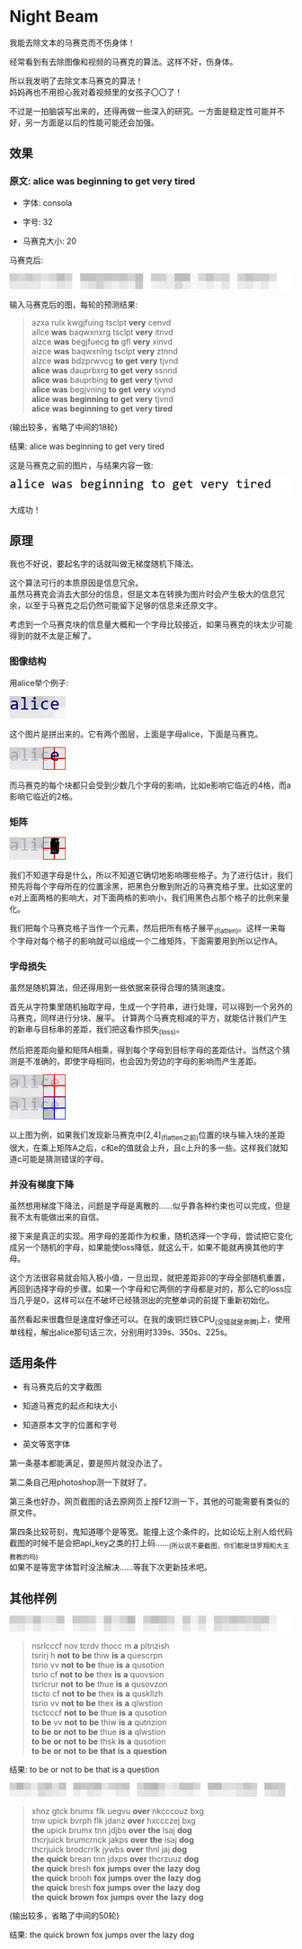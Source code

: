 # Night Beam

我能去除文本的马赛克而不伤身体！

经常看到有去除图像和视频的马赛克的算法。这样不好，伤身体。

所以我发明了去除文本马赛克的算法！  
妈妈再也不用担心我对着视频里的女孩子〇〇了！

不过是一拍脑袋写出来的，还得再做一些深入的研究。一方面是稳定性可能并不好，另一方面是以后的性能可能还会加强。


## 效果

### 原文: alice was beginning to get very tired

+ 字体: consola

+ 字号: 32

+ 马赛克大小: 20

马赛克后: 

![./测试结果/alice-was.png](./测试结果/alice-was.png)

输入马赛克后的图，每轮的预测结果: 

> azxa rulx kwgjfuing tsclpt **very** cenvd  
> allce **was** baqwxnxrg tsclpt **very** itnvd  
> alzce **was** begjfuecg **to** gfl **very** xinvd  
> aizce **was** baqwxnlng tsclpt **very** ztnnd  
> alzce **was** bdzprwvcg **to** **get** **very** tjvnd  
> **alice** **was** dauprbxrg **to** **get** **very** ssnnd  
> **alice** **was** bauprbing **to** **get** **very** tjvnd  
> **alice** **was** begjvning **to** **get** **very** vxynd  
> **alice** **was** **beginning** **to** **get** **very** tjvnd  
> **alice** **was** **beginning** **to** **get** **very** **tired**  

(输出较多，省略了中间的18轮)

结果: alice was beginning to get very tired

这是马赛克之前的图片，与结果内容一致: 

![./测试结果/alice-was(ori).png](./测试结果/alice-was(ori).png)  

大成功！

## 原理

我也不好说，要起名字的话就叫做无梯度随机下降法。

这个算法可行的本质原因是信息冗余。  
虽然马赛克会消去大部分的信息，但是文本在转换为图片时会产生极大的信息冗余，以至于马赛克之后仍然可能留下足够的信息来还原文字。

考虑到一个马赛克块的信息量大概和一个字母比较接近，如果马赛克的块太少可能得到的就不太是正解了。

### 图像结构

用alice举个例子: 

![原理/alice.png](原理/alice.png)

这个图片是拼出来的。它有两个图层，上面是字母alice，下面是马赛克。

![原理/alice的e.png](原理/alice的e.png)

而马赛克的每个块都只会受到少数几个字母的影响，比如e影响它临近的4格，而a影响它临近的2格。


### 矩阵

![原理/alice的e黑.png](原理/alice的e黑.png)

我们不知道字母是什么，所以不知道它确切地影响哪些格子。为了进行估计，我们预先将每个字母所在的位置涂黑，把黑色分散到附近的马赛克格子里。比如这里的e对上面两格的影响大，对下面两格的影响小，我们用黑色占那个格子的比例来量化。

我们把每个马赛克格子当作一个元素，然后把所有格子展平<sub>(flatten)</sub>。这样一来每个字母对每个格子的影响就可以组成一个二维矩阵，下面需要用到所以记作A。


### 字母损失

虽然是随机算法，但还得用到一些依据来获得合理的猜测速度。

首先从字符集里随机抽取字母，生成一个字符串，进行处理，可以得到一个另外的马赛克，同样进行分块、展平。
计算两个马赛克相减的平方，就能估计我们产生的新串与目标串的差距，我们把这看作损失<sub>(loss)</sub>。

然后把差距向量和矩阵A相乘，得到每个字母到目标字母的差距估计。当然这个猜测是不准确的，即使字母相同，也会因为旁边的字母的影响而产生差距。

![原理/ee.png](原理/ee.png)

以上图为例，如果我们发现新马赛克中\[2,4\]<sub>(flatten之前)</sub>位置的块与输入块的差距很大，在乘上矩阵A之后，c和e的值就会上升，且c上升的多一些。这样我们就知道c可能是猜测错误的字母。


### 并没有梯度下降

虽然想用梯度下降法，问题是字母是离散的……似乎靠各种约束也可以完成，但是我不太有能做出来的自信。

接下来是真正的实现。用字母的差距作为权重，随机选择一个字母，尝试把它变化成另一个随机的字母，如果能使loss降低，就这么干，如果不能就再换其他的字母。

这个方法很容易就会陷入极小值，一旦出现，就把差距非0的字母全部随机重置，再回到选择字母的步骤。如果一个字母和它两侧的字母都是对的，那么它的loss应当几乎是0，这样可以在不破坏已经猜测出的完整单词的前提下重新初始化。

虽然看起来很蠢但是速度好像还可以。在我的废铜烂铁CPU<sub>(没错就是奔腾)</sub>上，使用单线程，解出alice那句话三次，分别用时339s、350s、225s。


## 适用条件

+ 有马赛克后的文字截图

+ 知道马赛克的起点和块大小

+ 知道原本文字的位置和字号

+ 英文等宽字体

第一条基本都能满足，要是照片就没办法了。

第二条自己用photoshop测一下就好了。

第三条也好办，网页截图的话去原网页上按F12测一下，其他的可能需要有类似的原文件。

第四条比较苛刻，鬼知道哪个是等宽。能撞上这个条件的，比如论坛上别人给代码截图的时候不是会把api_key之类的打上码……<sub>(所以说不要截图，你们都是饶罗翔和大主教教的吗)</sub>  
如果不是等宽字体暂时没法解决……等我下次更新技术吧。


## 其他样例

![./测试结果/to-be.png](./测试结果/to-be.png)  

> nsrlcccf nov tcrdv thocc m **a** pltnzish  
> tsrirj h **not** **to** **be** thiw **is** **a** quescrpn  
> tsrio vv **not** **to** **be** thue **is** **a** qusotion  
> tsrio cf **not** **to** **be** thex **is** **a** quovsion  
> tsrlcrur **not** **to** **be** thue **is** **a** qusovzon  
> tscto cf **not** **to** **be** thex **is** **a** quskllzh  
> tsrio vv **not** **to** **be** thex **is** **a** qlwstion  
> tsctcccf **not** **to** **be** thue **is** **a** qusotion  
> **to** **be** vv **not** **to** **be** thiw **is** **a** qutnzion  
> **to** **be** **or** **not** **to** **be** thue **is** **a** qlwstion  
> **to** **be** **or** **not** **to** **be** thsk **is** **a** qusotion  
> **to** **be** **or** **not** **to** **be** **that** **is** **a** **question**  

结果: to be or not to be that is a question

![./测试结果/the-quick.png](./测试结果/the-quick.png)  

> xhnz gtck brumx flk uegvu **over** nkcccouz bxg  
> tnw upick bvrph flk jdanz **over** hxccczej bxg  
> **the** upick brumx tnn jdjbs **over** **the** lsaj **dog**  
> thcrjuick brumcrnck jakps **over** **the** isaj **dog**  
> thcrjuick brodcrrlk jywbs **over** thnl jaj **dog**  
> **the** **quick** brean tnn jdxps **over** thcrzuuz **dog**  
> **the** **quick** bresh **fox** **jumps** **over** **the** **lazy** **dog**  
> **the** **quick** brooh **fox** **jumps** **over** **the** **lazy** **dog**  
> **the** **quick** bresh **fox** **jumps** **over** **the** **lazy** **dog**  
> **the** **quick** **brown** **fox** **jumps** **over** **the** **lazy** **dog**  

(输出较多，省略了中间的50轮)

结果: the quick brown fox jumps over the lazy dog